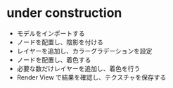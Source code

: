 # under construction

* モデルをインポートする
* ノードを配置し、陰影を付ける
* レイヤーを追加し、カラーグラデーションを設定
* ノードを配置し、着色する
* 必要な数だけレイヤーを追加し、着色を行う
* Render View で結果を確認し、テクスチャを保存する
